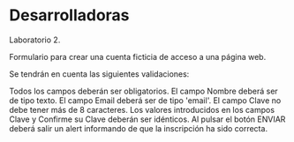 # Desarrolladoras
Laboratorio 2.

Formulario para crear una cuenta ficticia de acceso a una página web.

Se tendrán en cuenta las siguientes validaciones:

Todos los campos deberán ser obligatorios.
El campo Nombre deberá ser de tipo texto.
El campo Email deberá ser de tipo 'email'.
El campo Clave no debe tener más de 8 caracteres.
Los valores introducidos en los campos Clave y Confirme su Clave deberán ser idénticos.
Al pulsar el botón ENVIAR deberá salir un alert informando de que la inscripción ha sido correcta.
